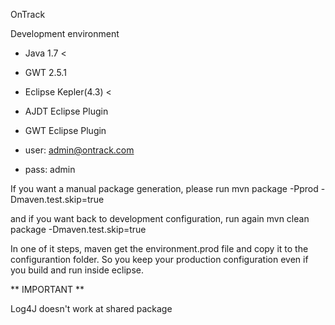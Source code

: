 OnTrack

Development environment
- Java 1.7 <
- GWT 2.5.1
- Eclipse Kepler(4.3) <
- AJDT Eclipse Plugin
- GWT Eclipse Plugin

- user: admin@ontrack.com
- pass: admin


If you want a manual package generation, please run
mvn package -Pprod -Dmaven.test.skip=true

and if you want back to development configuration, run again
mvn clean package -Dmaven.test.skip=true

In one of it steps, maven get the environment.prod file and copy it to
the configurantion folder. So you keep your production configuration
even if you build and run inside eclipse.

** IMPORTANT **

Log4J doesn't work at shared package
